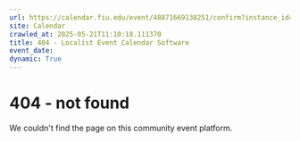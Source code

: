 ```yaml
---
url: https://calendar.fiu.edu/event/48871669138251/confirm?instance_id=49163447540477&return=https%3A%2F%2Fcalendar.fiu.edu%2F
site: Calendar
crawled_at: 2025-05-21T11:10:18.111370
title: 404 - Localist Event Calendar Software
event_date: 
dynamic: True
---
```


# 404 - not found
We couldn't find the page on this community event platform.
